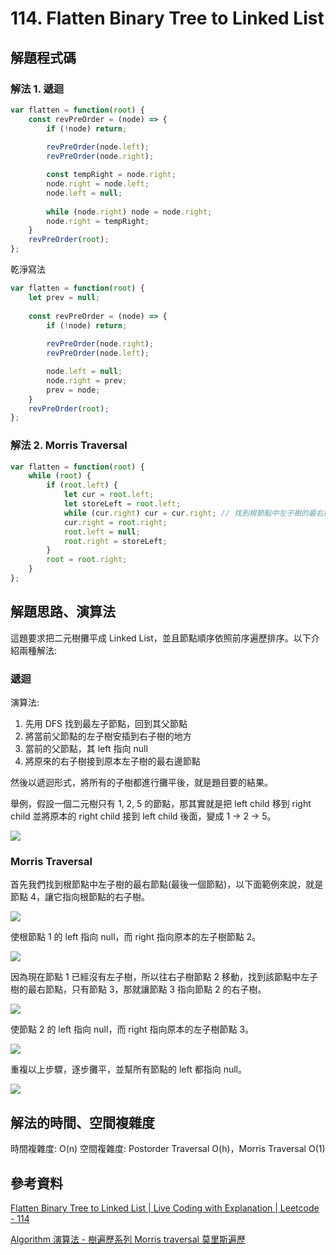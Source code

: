 # 114. Flatten Binary Tree to Linked List

## 解題程式碼

### 解法 1. 遞迴

```javascript
var flatten = function(root) {
    const revPreOrder = (node) => {
        if (!node) return;
        
        revPreOrder(node.left);
        revPreOrder(node.right);

        const tempRight = node.right;
        node.right = node.left;
        node.left = null;
        
        while (node.right) node = node.right;
        node.right = tempRight;
    }
    revPreOrder(root);
};
```

乾淨寫法

```javascript
var flatten = function(root) {
    let prev = null;
    
    const revPreOrder = (node) => {
        if (!node) return;
        
        revPreOrder(node.right);
        revPreOrder(node.left);

        node.left = null;
        node.right = prev;
        prev = node;
    }
    revPreOrder(root);
};
```

### 解法 2. Morris Traversal

```javascript
var flatten = function(root) {
    while (root) {
        if (root.left) {
            let cur = root.left;
            let storeLeft = root.left;
            while (cur.right) cur = cur.right; // 找到根節點中左子樹的最右節點(最後一個節點)
            cur.right = root.right;
            root.left = null;
            root.right = storeLeft;
        }
        root = root.right;
    }
};
```

## 解題思路、演算法

這題要求把二元樹攤平成 Linked List，並且節點順序依照前序遍歷排序。以下介紹兩種解法:

### 遞迴

演算法:

1. 先用 DFS 找到最左子節點，回到其父節點
1. 將當前父節點的左子樹安插到右子樹的地方
2. 當前的父節點，其 left 指向 null
3. 將原來的右子樹接到原本左子樹的最右邊節點

然後以遞迴形式，將所有的子樹都進行攤平後，就是題目要的結果。

舉例，假設一個二元樹只有 1, 2, 5 的節點，那其實就是把 left child 移到 right child 並將原本的 right child 接到 left child 後面，變成 1 -> 2 -> 5。

![](https://upload.cc/i1/2024/04/12/HrRbGt.png)

### Morris Traversal

首先我們找到根節點中左子樹的最右節點(最後一個節點)，以下面範例來說，就是節點 4，讓它指向根節點的右子樹。

![](https://upload.cc/i1/2024/04/12/jaNtQx.png)

使根節點 1 的 left 指向 null，而 right 指向原本的左子樹節點 2。

![](https://upload.cc/i1/2024/04/12/jwmvXS.png)

因為現在節點 1 已經沒有左子樹，所以往右子樹節點 2 移動，找到該節點中左子樹的最右節點，只有節點 3，那就讓節點 3 指向節點 2 的右子樹。

![](https://upload.cc/i1/2024/04/12/O7Ze3i.png)

使節點 2 的 left 指向 null，而 right 指向原本的左子樹節點 3。

![](https://upload.cc/i1/2024/04/12/O0fnJD.png)

重複以上步驟，逐步攤平，並幫所有節點的 left 都指向 null。

![](https://upload.cc/i1/2024/04/12/S6Nkb5.png)

## 解法的時間、空間複雜度

時間複雜度: O(n)
空間複雜度: Postorder Traversal O(h)，Morris Traversal O(1)

## 參考資料

[Flatten Binary Tree to Linked List | Live Coding with Explanation | Leetcode - 114](https://youtu.be/NOKVBiJwkD0)

[Algorithm 演算法 - 樹遍歷系列 Morris traversal 莫里斯遍歷](https://blog.taiwolskit.com/algorithm-morris-traversal)
